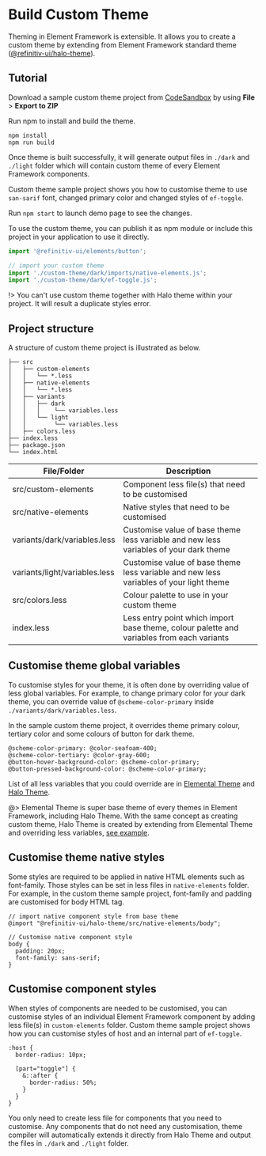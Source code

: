 <!--
type: page
title: Custom Theme
location: ./guides/custom-theme
layout: default
-->

# Build Custom Theme

Theming in Element Framework is extensible. It allows you to create a custom theme by extending from Element Framework standard theme ([@refinitiv-ui/halo-theme](https://www.npmjs.com/package/@refinitiv-ui/halo-theme)).

## Tutorial

Download a sample custom theme project from [CodeSandbox](https://codesandbox.io/s/custom-theme-m9ssq4?file=/package.json) by using **File** > **Export to ZIP**

Run npm to install and build the theme.

```console
npm install
npm run build
```

Once theme is built successfully, it will generate output files in `./dark` and `./light` folder which will contain custom theme of every Element Framework components. 

Custom theme sample project shows you how to customise theme to use `san-sarif` font, changed primary color and changed styles of `ef-toggle`.

Run `npm start` to launch demo page to see the changes.

To use the custom theme, you can publish it as npm module or include this project in your application to use it directly.

```javascript
import '@refinitiv-ui/elements/button';

// import your custom theme
import './custom-theme/dark/imports/native-elements.js';
import './custom-theme/dark/ef-toggle.js';
```

!> You can't use custom theme together with Halo theme within your project. It will result a duplicate styles error.

## Project structure

A structure of custom theme project is illustrated as below.

```console
├── src
│   ├── custom-elements
│   │   └── *.less
│   ├── native-elements
│   │   └── *.less
│   ├── variants
│   │   ├── dark
│   │   │    └── variables.less
│   │   └── light
│   │        └── variables.less
│   ├── colors.less
├── index.less
├── package.json
└── index.html
```

| File/Folder                   | Description                                                                               |
| ----------------------------- | ----------------------------------------------------------------------------------------- |
| src/custom-elements           | Component less file(s) that need to be customised                                         |
| src/native-elements           | Native styles that need to be customised                                                  |
| variants/dark/variables.less  | Customise value of base theme less variable and new less variables of your dark theme     |
| variants/light/variables.less | Customise value of base theme less variable and new less variables of your light theme    |
| src/colors.less               | Colour palette to use in your custom theme                                                |
| index.less                    | Less entry point which import base theme, colour palette and variables from each variants |


## Customise theme global variables

To customise styles for your theme, it is often done by overriding value of less global variables. For example, to change primary color for your dark theme, you can override value of `@scheme-color-primary` inside `./variants/dark/variables.less`.

In the sample custom theme project, it overrides theme primary colour, tertiary color and some colours of button for dark theme.

```less
@scheme-color-primary: @color-seafoam-400;
@scheme-color-tertiary: @color-gray-600;
@button-hover-background-color: @scheme-color-primary;
@button-pressed-background-color: @scheme-color-primary;
```

List of all less variables that you could override are in [Elemental Theme](https://github.com/Refinitiv/refinitiv-ui/blob/v6/packages/elemental-theme/src/variables.less) and [Halo Theme](https://github.com/Refinitiv/refinitiv-ui/blob/v6/packages/halo-theme/src/variants/dark/variables.less).

@> Elemental Theme is super base theme of every themes in Element Framework, including Halo Theme. With the same concept as creating custom theme, Halo Theme is created by extending from Elemental Theme and overriding less variables, [see example](https://github.com/Refinitiv/refinitiv-ui/blob/v6/packages/halo-theme/src/variants/dark/overrides.less).

## Customise theme native styles

Some styles are required to be applied in native HTML elements such as font-family. Those styles can be set in less files in `native-elements` folder. For example, in the custom theme sample project, font-family and padding are customised for body HTML tag.

```less
// import native component style from base theme
@import "@refinitiv-ui/halo-theme/src/native-elements/body";

// Customise native component style
body {
  padding: 20px;
  font-family: sans-serif;
}
```

## Customise component styles

When styles of components are needed to be customised, you can customise styles of an individual Element Framework component by adding less file(s) in `custom-elements` folder. Custom theme sample project shows how you can customise styles of host and an internal part of `ef-toggle`.

```less
:host {
  border-radius: 10px;

  [part="toggle"] {
    &::after {
      border-radius: 50%;
    }
  }
}
```

You only need to create less file for components that you need to customise. Any components that do not need any customisation, theme compiler will automatically extends it directly from Halo Theme and output the files in `./dark` and `./light` folder.


